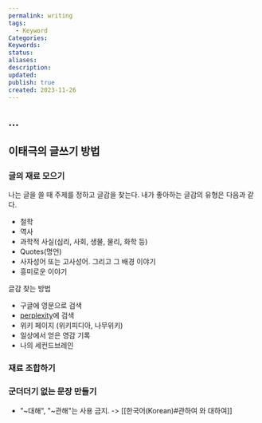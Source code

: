 ```yaml
---
permalink: writing
tags:
  - Keyword
Categories: 
Keywords: 
status: 
aliases: 
description: 
updated: 
publish: true
created: 2023-11-26
---
```



## ...
## 이태극의 글쓰기 방법
### 글의 재료 모으기
나는 글을 쓸 때 주제를 정하고 글감을 찾는다. 
내가 좋아하는 글감의 유형은 다음과 같다. 

- 철학
- 역사
- 과학적 사실(심리, 사회, 생물, 물리, 화학 등)
- Quotes(명언)
- 사자성어 또는 고사성어. 그리고 그 배경 이야기
- 흥미로운 이야기


글감 찾는 방법
- 구글에 영문으로 검색
- [perplexity](https://www.perplexity.ai/)에 검색
- 위키 페이지 (위키피디아, 나무위키)
- 일상에서 얻은 영감 기록
- 나의 세컨드브레인

### 재료 조합하기

### 군더더기 없는 문장 만들기
- "~대해", "~관해"는 사용 금지.
  -> [[한국어(Korean)#관하여 와 대하여]]